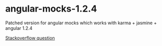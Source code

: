 # angular-mocks-1.2.4

Patched version for angular mocks which works with karma + jasmine + angular 1.2.4

[Stackoverflow question](http://stackoverflow.com/questions/24270389/angularjs-controller-unit-test-with-jasmine)
